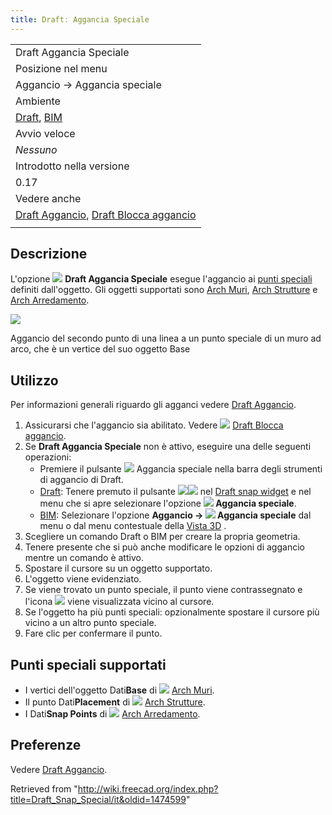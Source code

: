 ```yaml
---
title: Draftː Aggancia Speciale
---
```

|  |
| --- |
| Draft Aggancia Speciale |
| Posizione nel menu |
| Aggancio → Aggancia speciale |
| Ambiente |
| [Draft](/Draft_Workbench/it "Draft Workbench/it"), [BIM](/BIM_Workbench/it "BIM Workbench/it") |
| Avvio veloce |
| *Nessuno* |
| Introdotto nella versione |
| 0.17 |
| Vedere anche |
| [Draft Aggancio](/Draft_Snap/it "Draft Snap/it"), [Draft Blocca aggancio](/Draft_Snap_Lock/it "Draft Snap Lock/it") |
|  |

## Descrizione

L'opzione ![](/images/Draft_Snap_Special.svg) **Draft Aggancia Speciale** esegue l'aggancio ai [punti speciali](#Supported_special_points) definiti dall'oggetto. Gli oggetti supportati sono [Arch Muri](/Arch_Wall/it "Arch Wall/it"), [Arch Strutture](/Arch_Structure/it "Arch Structure/it") e [Arch Arredamento](/Arch_Equipment/it "Arch Equipment/it").

![](/images/Draft_Snap_Special_example.png)

Aggancio del secondo punto di una linea a un punto speciale di un muro ad arco, che è un vertice del suo oggetto Base

## Utilizzo

Per informazioni generali riguardo gli agganci vedere [Draft Aggancio](/Draft_Snap/it "Draft Snap/it").

1. Assicurarsi che l'aggancio sia abilitato. Vedere ![](/images/Draft_Snap_Lock.svg) [Draft Blocca aggancio](/Draft_Snap_Lock "Draft Snap Lock").
2. Se **Draft Aggancia Speciale** non è attivo, eseguire una delle seguenti operazioni:
   * Premiere il pulsante ![](/images/Draft_Snap_Special.svg) Aggancia speciale nella barra degli strumenti di aggancio di Draft.
   * [Draft](/Draft_Workbench/it "Draft Workbench/it"): Tenere premuto il pulsante ![](/images/Draft_Snap_Lock.svg)![](/images/Toolbar_flyout_arrow.svg) nel [Draft snap widget](/Draft_snap_widget/it "Draft snap widget/it") e nel menu che si apre selezionare l'opzione **![](/images/Draft_Snap_Special.svg) Aggancia speciale**.
   * [BIM](/BIM_Workbench/it "BIM Workbench/it"): Selezionare l'opzione **Aggancio → ![](/images/Draft_Snap_Special.svg) Aggancia speciale** dal menu o dal menu contestuale della [Vista 3D](/3D_view/it "3D view/it") .
3. Scegliere un comando Draft o BIM per creare la propria geometria.
4. Tenere presente che si può anche modificare le opzioni di aggancio mentre un comando è attivo.
5. Spostare il cursore su un oggetto supportato.
6. L'oggetto viene evidenziato.
7. Se viene trovato un punto speciale, il punto viene contrassegnato e l'icona ![](/images/Draft_Snap_Special.svg) viene visualizzata vicino al cursore.
8. Se l'oggetto ha più punti speciali: opzionalmente spostare il cursore più vicino a un altro punto speciale.
9. Fare clic per confermare il punto.

## Punti speciali supportati

* I vertici dell'oggetto Dati**Base** di ![](/images/Arch_Wall.svg) [Arch Muri](/Arch_Wall/it "Arch Wall/it").
* Il punto Dati**Placement** di ![](/images/Arch_Structure.svg) [Arch Strutture](/Arch_Structure/it "Arch Structure/it").
* I Dati**Snap Points** di ![](/images/Arch_Equipment.svg) [Arch Arredamento](/Arch_Equipment/it "Arch Equipment/it").

## Preferenze

Vedere [Draft Aggancio](/Draft_Snap/it#Preferenze "Draft Snap/it").

Retrieved from "<http://wiki.freecad.org/index.php?title=Draft_Snap_Special/it&oldid=1474599>"